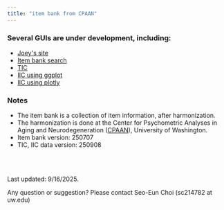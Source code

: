 ```yaml
---
title: "item bank from CPAAN"
---
```


### Several GUIs are under development, including:

- [Joey's site](https://uw.edu)
- [Item bank search](https://22ha6j-seo0eun-choi.shinyapps.io/itembank_V15/)
- [TIC](https://22ha6j-seo0eun-choi.shinyapps.io/TICselectSCv3/)
- [IIC using ggplot](https://22ha6j-seo0eun-choi.shinyapps.io/PickyIICbySCv4/)
- [IIC using plotly](https://22ha6j-seo0eun-choi.shinyapps.io/IICplotlySCv2/)

### Notes

- The item bank is a collection of item information, after harmonization.
- The harmonization is done at the Center for Psychometric Analyses 
in Aging and Neurodegeneration ([CPAAN](https://sites.uw.edu/uwcpaan/)), University of Washington.
- Item bank version: 250707
- TIC, IIC data version: 250908

<br/><br/>

Last updated: 9/16/2025.

Any question or suggestion? Please contact Seo-Eun Choi (sc214782 at uw.edu) 

